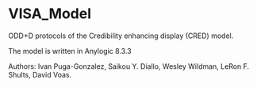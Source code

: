 # VISA_Model

ODD+D protocols of the Credibility enhancing display (CRED) model.

The model is written in Anylogic 8.3.3

Authors: Ivan Puga-Gonzalez, Saikou Y. Diallo, Wesley Wildman, LeRon F. Shults, David Voas.
